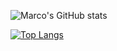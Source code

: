 ![Marco's GitHub stats](https://github-readme-stats.vercel.app/api?username=VinciGit00&theme=onedark&show_icons=true)

[![Top Langs](https://github-readme-stats.vercel.app/api/top-langs/?username=VinciGit00)](https://github.com/VinciGit00/github-readme-stats)

